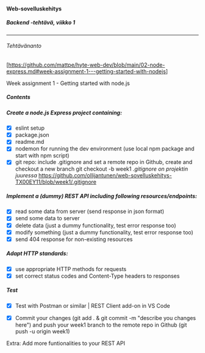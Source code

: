 #### Web-sovelluskehitys
##### Backend -tehtävä, viikko 1

---

###### Tehtävänanto
[https://github.com/mattpe/hyte-web-dev/blob/main/02-node-express.md#week-assignment-1---getting-started-with-nodejs]

Week assignment 1 - Getting started with node.js

##### Contents

##### Create a node.js Express project containing:
- [x] eslint setup
- [x] package.json
- [x] readme.md
- [x] nodemon for running the dev environment (use local npm package and start with npm script)
- [x] git repo: include .gitignore and set a remote repo in Github, create and checkout a new branch git checkout -b week1
_.gitignore on projektin juuressa_ https://github.com/ollijantunen/web-sovelluskehitys-TX00EY11/blob/week1/.gitignore

##### Implement a (dummy) REST API including following resources/endpoints:
- [x] read some data from server (send response in json format)
- [x] send some data to server
- [x] delete data (just a dummy functionality, test error response too)
- [x] modify something (just a dummy functionality, test error response too)
- [x] send 404 response for non-existing resources

##### Adapt HTTP standards:
- [x] use appropriate HTTP methods for requests
- [x] set correct status codes and Content-Type headers to responses

##### Test
- [x] Test with Postman or similar | REST Client add-on in VS Code

- [x] Commit your changes (git add . & git commit -m "describe you changes here") and push your week1 branch to the remote repo in Github (git push -u origin week1)

Extra: Add more funtionalities to your REST API

